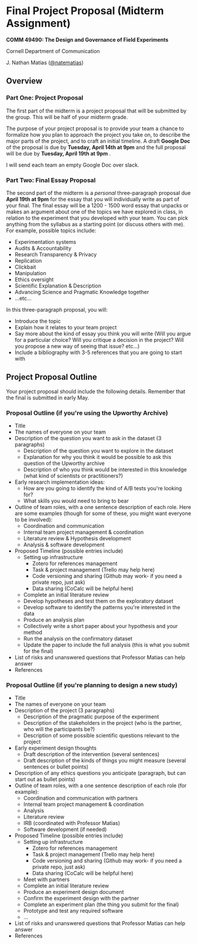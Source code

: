 # Final Project Proposal (Midterm Assignment)

**COMM 49490: The Design and Governance of Field Experiments**

Cornell Department of Communication

J. Nathan Matias ([@natematias](https://twitter.com/natematias))

## Overview

### Part One: Project Proposal
The first part of the midterm is a project proposal that will be submitted by the group. This will be half of your midterm grade.

The purpose of your project proposal is to provide your team a chance to formalize how you plan to approach the project you take on, to describe the major parts of the project, and to craft an initial timeline. A draft **Google Doc** of the proposal is due by **Tuesday, April 14th at 9pm** and the full proposal will be due by **Tuesday, April 19th at 9pm** .

I will send each team an empty Google Doc over slack.

### Part Two: Final Essay Proposal
The second part of the midterm is a *personal* three-paragraph proposal due **April 19th at 9pm** for the essay that you will individually write as part of your final. The final essay will be a 1200 - 1500 word essay that unpacks or makes an argument about one of the topics we have explored in class, in relation to the experiment that you developed with your team. You can pick anything from the syllabus as a starting point (or discuss others with me). For example, possible topics include:
* Experimentation systems
* Audits & Accountability
* Research Transparency & Privacy
* Replication
* Clickbait
* Manipulation
* Ethics oversight
* Scientific Explanation & Description
* Advancing Science and Pragmatic Knowledge together
* ...etc...

In this three-paragraph proposal, you will:
* Introduce the topic
* Explain how it relates to your team project
* Say more about the kind of essay you think you will write (Will you argue for a particular choice? Will you critique a decision in the project? Will you propose a new way of seeing that issue? etc...)
* Include a bibliography with 3-5 references that you are going to start with

## Project Proposal Outline
Your project proposal should include the following details. Remember that the final is submitted in early May.

### Proposal Outline (if you're using the Upworthy Archive)
* Title
* The names of everyone on your team
* Description of the question you want to ask in the dataset (3 paragraphs)
  * Description of the question you want to explore in the dataset
  * Explanation for why you think it would be possible to ask this question of the Upworthy archive
  * Description of who you think would be interested in this knowledge (what kind of scientists or practitioners?)
* Early research implementation ideas:
  * How are you going to identify the kind of A/B tests you're looking for?
  * What skills you would need to bring to bear
* Outline of team roles, with a one sentence description of each role. Here are some examples (though for some of these, you might want everyone to be involved):
  * Coordination and communication
  * Internal team project management & coordination
  * Literature review & Hypothesis development
  * Analysis & software development 
* Proposed Timeline (possible entries include)
  * Setting up infrastructure
    * Zotero for references management
    * Task & project management (Trello may help here)
    * Code versioning and sharing (Github may work- if you need a private repo, just ask)
    * Data sharing (CoCalc will be helpful here)
  * Complete an initial literature review
  * Develop hypotheses and test them on the exploratory dataset
  * Develop software to identify the patterns you're interested in the data
  * Produce an analysis plan
  * Collectively write a short paper about your hypothesis and your method
  * Run the analysis on the confirmatory dataset
  * Update the paper to include the full analysis (this is what you submit for the final)
* List of risks and unanswered questions that Professor Matias can help answer
* References 

### Proposal Outline (if you're planning to design a new study)
* Title
* The names of everyone on your team
* Description of the project (3 paragraphs)
  * Description of the pragmatic purpose of the experiment
  * Description of the stakeholders in the project (who is the partner, who will the participants be?)
  * Description of some possible scientific questions relevant to the project
* Early experiment design thoughts
  * Draft description of the intervention (several sentences)
  * Draft description of the kinds of things you might measure (several sentences or bullet points)
* Description of any ethics questions you anticipate (paragraph, but can start out as bullet points)
* Outline of team roles, with a one sentence description of each role (for example):
  * Coordination and communication with partners
  * Internal team project management & coordination
  * Analysis
  * Literature review
  * IRB (coordinated with Professor Matias)
  * Software development (if needed)
* Proposed Timeline (possible entries include)
  * Setting up infrastructure
    * Zotero for references management
    * Task & project management (Trello may help here)
    * Code versioning and sharing (Github may work- if you need a private repo, just ask)
    * Data sharing (CoCalc will be helpful here)
  * Meet with partners
  * Complete an initial literature review
  * Produce an experiment design document
  * Confirm the experiment design with the partner
  * Complete an experiment plan  (the thing you submit for the final)
  * Prototype and test any required software
  * ...
* List of risks and unanswered questions that Professor Matias can help answer
* References 
